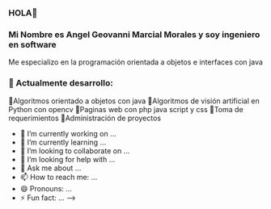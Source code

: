 ###  HOLA👋
### Mi Nombre es Angel Geovanni Marcial Morales y soy ingeniero en software  

Me especializo en la programación orientada a objetos e interfaces con java 

### 🔸 Actualmente desarrollo:
  🔹Algoritmos orientado a objetos con java 
  🔹Algoritmos de visión artificial en Python con opencv
  🔹Paginas web con php java script y css
  🔹Toma de requerimientos
  🔹Administración de proyectos 

  
- 🔭 I’m currently working on ...
- 🌱 I’m currently learning ...
- 👯 I’m looking to collaborate on ...
- 🤔 I’m looking for help with ...
- 💬 Ask me about ...
- 📫 How to reach me: ...
- 😄 Pronouns: ...
- ⚡ Fun fact: ...
-->
